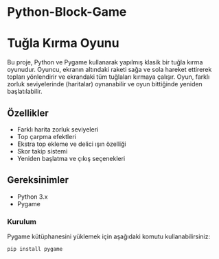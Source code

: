 # Python-Block-Game

# Tuğla Kırma Oyunu

Bu proje, Python ve Pygame kullanarak yapılmış klasik bir tuğla kırma oyunudur. Oyuncu, ekranın altındaki raketi sağa ve sola hareket ettirerek topları yönlendirir ve ekrandaki tüm tuğlaları kırmaya çalışır. Oyun, farklı zorluk seviyelerinde (haritalar) oynanabilir ve oyun bittiğinde yeniden başlatılabilir.

## Özellikler

- Farklı harita zorluk seviyeleri
- Top çarpma efektleri
- Ekstra top ekleme ve delici ışın özelliği
- Skor takip sistemi
- Yeniden başlatma ve çıkış seçenekleri

## Gereksinimler

- Python 3.x
- Pygame

### Kurulum

Pygame kütüphanesini yüklemek için aşağıdaki komutu kullanabilirsiniz:

```bash
pip install pygame
